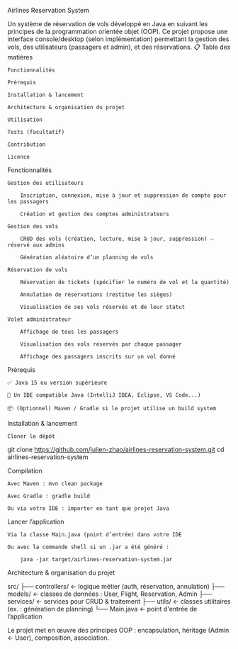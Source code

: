Airlines Reservation System

Un système de réservation de vols développé en Java en suivant les principes de la programmation orientée objet (OOP). Ce projet propose une interface console/desktop (selon implémentation) permettant la gestion des vols, des utilisateurs (passagers et admin), et des réservations.
📋 Table des matières

    Fonctionnalités

    Prérequis

    Installation & lancement

    Architecture & organisation du projet

    Utilisation

    Tests (facultatif)

    Contribution

    Licence

Fonctionnalités

    Gestion des utilisateurs

        Inscription, connexion, mise à jour et suppression de compte pour les passagers

        Création et gestion des comptes administrateurs

    Gestion des vols

        CRUD des vols (création, lecture, mise à jour, suppression) – réservé aux admins

        Génération aléatoire d’un planning de vols

    Réservation de vols

        Réservation de tickets (spécifier le numéro de vol et la quantité)

        Annulation de réservations (restitue les sièges)

        Visualisation de ses vols réservés et de leur statut

    Volet administrateur

        Affichage de tous les passagers

        Visualisation des vols réservés par chaque passager

        Affichage des passagers inscrits sur un vol donné

Prérequis

    ✅ Java 15 ou version supérieure

    🔧 Un IDE compatible Java (IntelliJ IDEA, Eclipse, VS Code...)

    📦 (Optionnel) Maven / Gradle si le projet utilise un build system

Installation & lancement

    Cloner le dépôt

git clone https://github.com/julien-zhao/airlines-reservation-system.git
cd airlines-reservation-system

Compilation

    Avec Maven : mvn clean package

    Avec Gradle : gradle build

    Ou via votre IDE : importer en tant que projet Java

Lancer l’application

    Via la classe Main.java (point d’entrée) dans votre IDE

    Ou avec la commande shell si un .jar a été généré :

        java -jar target/airlines-reservation-system.jar

Architecture & organisation du projet

src/
├── controllers/       ← logique métier (auth, réservation, annulation)
├── models/            ← classes de données : User, Flight, Reservation, Admin
├── services/          ← services pour CRUD & traitement
├── utils/             ← classes utilitaires (ex. : génération de planning)
└── Main.java          ← point d'entrée de l’application

Le projet met en œuvre des principes OOP : encapsulation, héritage (Admin ← User), composition, association.
